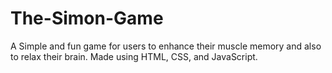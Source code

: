 # The-Simon-Game

A Simple and fun game for users to enhance their muscle memory and also to relax their brain.
Made using HTML, CSS, and JavaScript.
